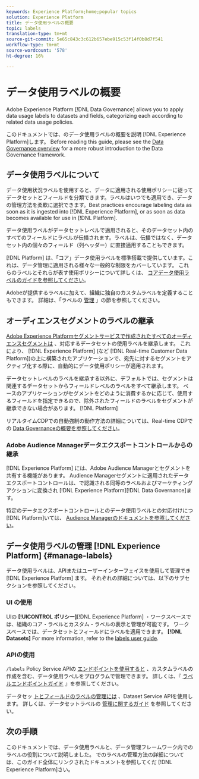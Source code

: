 ```yaml
---
keywords: Experience Platform;home;popular topics
solution: Experience Platform
title: データ使用ラベルの概要
topic: labels
translation-type: tm+mt
source-git-commit: 5e65c843c3c612b657ebe915c53f14f0b8d7f541
workflow-type: tm+mt
source-wordcount: '578'
ht-degree: 16%

---
```



# データ使用ラベルの概要

Adobe Experience Platform [!DNL Data Governance] allows you to apply data usage labels to datasets and fields, categorizing each according to related data usage policies.

このドキュメントでは、のデータ使用ラベルの概要を説明 [!DNL Experience Platform]します。 Before reading this guide, please see the [Data Governance overview](../home.md) for a more robust introduction to the Data Governance framework.

## データ使用ラベルについて

データ使用状況ラベルを使用すると、データに適用される使用ポリシーに従ってデータセットとフィールドを分類できます。ラベルはいつでも適用でき、データの管理方法を柔軟に選択できます。Best practices encourage labeling data as soon as it is ingested into [!DNL Experience Platform], or as soon as data becomes available for use in [!DNL Platform].

データ使用ラベルがデータセットレベルで適用されると、そのデータセット内のすべてのフィールドにラベルが伝播されます。ラベルは、伝播ではなく、データセット内の個々のフィールド（列ヘッダー）に直接適用することもできます。

[!DNL Platform] は、「コア」データ使用ラベルを標準搭載で提供しています。これは、データ管理に適用される様々な一般的な制限をカバーしています。 これらのラベルとそれらが表す使用ポリシーについて詳しくは、 [コアデータ使用ラベルのガイドを参照してください](reference.md)。

Adobeが提供するラベルに加えて、組織に独自のカスタムラベルを定義することもできます。 詳細は、「ラベルの [管理](#manage-labels) 」の節を参照してください。

## オーディエンスセグメントのラベルの継承

[Adobe Experience Platformセグメントサービスで作成されたすべてのオーディエンスセグメントは](../../segmentation/home.md) 、対応するデータセットの使用ラベルを継承します。 これにより、 [!DNL Experience Platform] (など [!DNL Real-time Customer Data Platform])の上に構築されたアプリケーションで、宛先に対するセグメントをアクティブ化する際に、自動的にデータ使用ポリシーが適用されます。

データセットレベルのラベルを継承する以外に、デフォルトでは、セグメントは関連するデータセットからフィールドレベルのラベルをすべて継承します。 ベースのアプリケーションがセグメントをどのように消費するかに応じて、使用するフィールドを指定できるので、除外されたフィールドのラベルをセグメントが継承できない場合があります。 [!DNL Platform]

リアルタイムCDPでの自動強制の動作方法の詳細については、Real-time CDPでの [Data Governanceの概要を参照してください](../../rtcdp/privacy/data-governance-overview.md#enforce-data-usage-compliance)。

### Adobe Audience Managerデータエクスポートコントロールからの継承

[!DNL Experience Platform] には、Adobe Audience Managerとセグメントを共有する機能があります。 Audience Managerセグメントに適用されたデータエクスポートコントロールは、で認識される同等のラベルおよびマーケティングアクションに変換され [!DNL Experience Platform][!DNL Data Governance]ます。

特定のデータエクスポートコントロールとのデータ使用ラベルとの対応付けにつ [!DNL Platform]いては、 [Audience Managerのドキュメントを参照してください](https://docs.adobe.com/content/help/en/audience-manager/user-guide/implementation-integration-guides/integration-experience-platform/aam-aep-audience-sharing.html#aam-data-export-control-in-aep)。

## データ使用ラベルの管理 [!DNL Experience Platform] {#manage-labels}

データ使用ラベルは、APIまたはユーザーインターフェイスを使用して管理でき [!DNL Experience Platform] ます。 それぞれの詳細については、以下のサブセクションを参照してください。

### UI の使用

UIの **[!UICONTROL ポリシー]**[!DNL Experience Platform] ・ワークスペースでは、組織のコア・ラベルとカスタム・ラベルの表示と管理が可能です。 ワークスペースでは、データセットとフィールドにラベルを適用できます。 **[!DNL Datasets]** For more information, refer to the [labels user guide](user-guide.md).

### APIの使用

`/labels` Policy Service APIの [エンドポイントを使用すると](https://www.adobe.io/apis/experienceplatform/home/api-reference.html#!acpdr/swagger-specs/dule-policy-service.yaml) 、カスタムラベルの作成を含む、データ使用ラベルをプログラムで管理できます。 詳しくは、『 [ラベルエンドポイントガイド](../api/labels.md) 』を参照してください。

データセッ [トとフィールドのラベルの管理には](https://www.adobe.io/apis/experienceplatform/home/api-reference.html#!acpdr/swagger-specs/dataset-service.yaml) 、Dataset Service APIを使用します。 詳しくは、データセットラベルの [管理に関するガイド](./dataset-api.md) を参照してください。

## 次の手順

このドキュメントでは、データ使用ラベルと、データ管理フレームワーク内でのラベルの役割について説明しました。 でのラベルの管理方法の詳細については、このガイド全体にリンクされたドキュメントを参照してくだ [!DNL Experience Platform]さい。